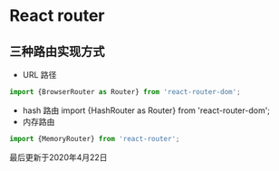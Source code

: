 # React router

## 三种路由实现方式
- URL 路径
```javascript
import {BrowserRouter as Router} from 'react-router-dom';
```
- hash 路由
import {HashRouter as Router} from 'react-router-dom';
- 内存路由
```javascript
import {MemoryRouter} from 'react-router';
```
最后更新于2020年4月22日
